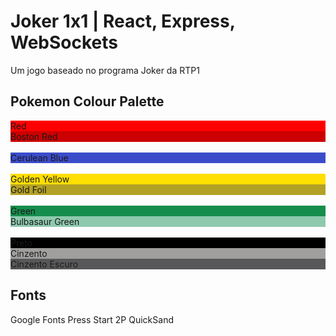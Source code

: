 # Joker 1x1 | React, Express, WebSockets

Um jogo baseado no programa Joker da RTP1


## Pokemon Colour Palette
<div height="200px" style="background-color: #FF0000">Red</div>
<div height="200px" style="background-color: #CC0000">Boston Red</div>
<br/>
<div height="200px" style="background-color: #3B4CCA">Cerulean Blue</div>
<br/>
<div height="200px" style="background-color: #FFDE00">Golden Yellow</div>
<div height="200px" style="background-color: #B3A125">Gold Foil</div>
<br/>
<div height="200px" style="background-color: #158D4C">Green</div>
<div height="200px" style="background-color: #8EC9AE">Bulbasaur Green</div>

<br/>
<div height="200px" style="background-color: #000000">Preto</div>
<div height="200px" style="background-color: #A19E9E">Cinzento</div>
<div height="200px" style="background-color: #58585A">Cinzento Escuro</div>

## Fonts

Google Fonts
Press Start 2P
QuickSand
